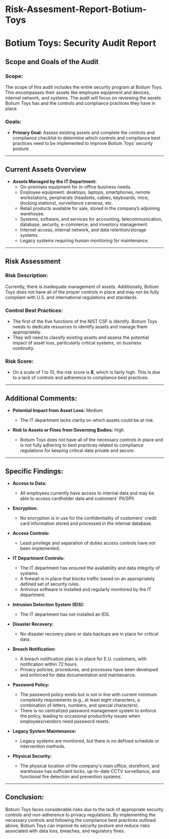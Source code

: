 # Risk-Assesment-Report-Botium-Toys

# **Botium Toys: Security Audit Report**

## **Scope and Goals of the Audit**

### **Scope:**
The scope of this audit includes the entire security program at Botium Toys. This encompasses their assets like employee equipment and devices, internal network, and systems. The audit will focus on reviewing the assets Botium Toys has and the controls and compliance practices they have in place.

### **Goals:**
- **Primary Goal:** Assess existing assets and complete the controls and compliance checklist to determine which controls and compliance best practices need to be implemented to improve Botium Toys’ security posture.

---

## **Current Assets Overview**

- **Assets Managed by the IT Department:**
  - On-premises equipment for in-office business needs.
  - Employee equipment: desktops, laptops, smartphones, remote workstations, peripherals (headsets, cables, keyboards, mice, docking stations), surveillance cameras, etc.
  - Retail products available for sale, stored in the company’s adjoining warehouse.
  - Systems, software, and services for accounting, telecommunication, database, security, e-commerce, and inventory management.
  - Internet access, internal network, and data retention/storage systems.
  - Legacy systems requiring human monitoring for maintenance.

---

## **Risk Assessment**

### **Risk Description:**
Currently, there is inadequate management of assets. Additionally, Botium Toys does not have all of the proper controls in place and may not be fully compliant with U.S. and international regulations and standards.

### **Control Best Practices:**
- The first of the five functions of the NIST CSF is Identify. Botium Toys needs to dedicate resources to identify assets and manage them appropriately.
- They will need to classify existing assets and assess the potential impact of asset loss, particularly critical systems, on business continuity.

### **Risk Score:**
- On a scale of 1 to 10, the risk score is **8**, which is fairly high. This is due to a lack of controls and adherence to compliance best practices.

---

## **Additional Comments:**
- **Potential Impact from Asset Loss:** Medium
  - The IT department lacks clarity on which assets could be at risk.
  
- **Risk to Assets or Fines from Governing Bodies:** High
  - Botium Toys does not have all of the necessary controls in place and is not fully adhering to best practices related to compliance regulations for keeping critical data private and secure.

---

## **Specific Findings:**

- **Access to Data:**
  - All employees currently have access to internal data and may be able to access cardholder data and customers' PII/SPII.
  
- **Encryption:**
  - No encryption is in use for the confidentiality of customers' credit card information stored and processed in the internal database.

- **Access Controls:**
  - Least privilege and separation of duties access controls have not been implemented.

- **IT Department Controls:**
  - The IT department has ensured the availability and data integrity of systems.
  - A firewall is in place that blocks traffic based on an appropriately defined set of security rules.
  - Antivirus software is installed and regularly monitored by the IT department.
  
- **Intrusion Detection System (IDS):**
  - The IT department has not installed an IDS.

- **Disaster Recovery:**
  - No disaster recovery plans or data backups are in place for critical data.

- **Breach Notification:**
  - A breach notification plan is in place for E.U. customers, with notification within 72 hours.
  - Privacy policies, procedures, and processes have been developed and enforced for data documentation and maintenance.

- **Password Policy:**
  - The password policy exists but is not in line with current minimum complexity requirements (e.g., at least eight characters, a combination of letters, numbers, and special characters).
  - There is no centralized password management system to enforce the policy, leading to occasional productivity issues when employees/vendors need password resets.

- **Legacy System Maintenance:**
  - Legacy systems are monitored, but there is no defined schedule or intervention methods.

- **Physical Security:**
  - The physical location of the company's main office, storefront, and warehouse has sufficient locks, up-to-date CCTV surveillance, and functional fire detection and prevention systems.

---

## **Conclusion:**

Botium Toys faces considerable risks due to the lack of appropriate security controls and non-adherence to privacy regulations. By implementing the necessary controls and following the compliance best practices outlined above, Botium Toys can improve its security posture and reduce risks associated with data loss, breaches, and regulatory fines.
